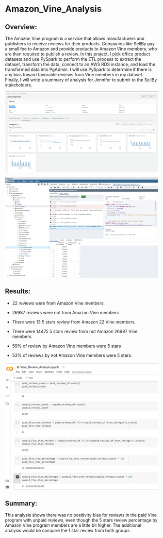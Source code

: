# Amazon_Vine_Analysis
## Overview:
The Amazon Vine program is a service that allows manufacturers and publishers to receive reviews for their products. Companies like SellBy pay a small fee to Amazon and provide products to Amazon Vine members, who are then required to publish a review.
In this project, I pick office product datasets and use PySpark to perform the ETL process to extract the dataset, transform the data, connect to an AWS RDS instance, and load the transformed data into PgAdmin. I will use PySpark to determine if there is any bias toward favorable reviews from Vine members in my dataset. Finally, I will write a summary of analysis for Jennifer to submit to the SellBy stakeholders.

![](images/Deliverable_1_aws.PNG)

![](images/Deliverable_1_pgAdmin.PNG)

## Results:
- 22 reviews were from Amazon Vine members
- 26987 reviews were not from Amazon Vine members
 
- There were 13 5 stars review from Amazon 22 Vine members.
- There were 14475 5 stars review from not Amazon 26987 Vine members.

- 59% of review by Amazon Vine members were 5 stars
- 53% of reviews by not Amazon Vine members were 5 stars.

![](images/Deliverable_2.PNG)

## Summary:
This analysis shows there was no positivity bias for reviews in the paid Vine program with unpaid reviews, even though the 5 stars review percentage by Amazon Vine program members are a little bit higher. The additional analysis would be compare the 1 star review from both groups.



















